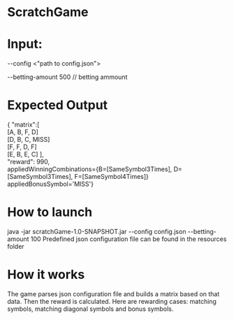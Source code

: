 # ScratchGame
# Input:
--config  <"path to config.json">

--betting-amount 500 // betting ammount

# Expected Output
{ "matrix":[<br>
[A, B, F, D]<br>
[D, B, C, MISS]<br>
[F, F, D, F]<br>
[E, B, E, C]
],<br>
"reward": 990,<br>
appliedWinningCombinations={B=[SameSymbol3Times], D=[SameSymbol3Times], F=[SameSymbol4Times]} appliedBonusSymbol='MISS'}

# How to launch
java -jar scratchGame-1.0-SNAPSHOT.jar --config config.json --betting-amount 100
Predefined json configuration file can be found in the resources folder


# How it works
The game parses json configuration file and builds a matrix based on that data. Then the reward is calculated.
Here are rewarding cases: matching symbols, matching diagonal symbols and bonus symbols.








